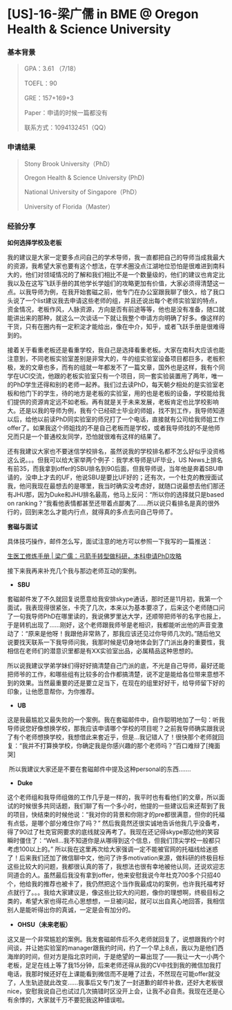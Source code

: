 # [US]-16-梁广儒 in BME @ Oregon Health & Science University

### 基本背景

> GPA：3.61 （7/18）
>
> TOEFL：90
>
> GRE：157+169+3
>
> Paper：申请的时候一篇都没有
>
> 联系方式：1094132451（QQ）

### 申请结果

> Stony Brook University（PhD）
>
> Oregon Health & Science University (PhD)
>
> National University of Singapore（PhD）
>
> University of Florida（Master）

### 经验分享

**如何选择学校及老板**

我的建议是大家一定要多点问自己的学术导师，我一直都把自己的导师当成我最大的资源，我希望大家也要有这个想法，在学术圈没点江湖地位恐怕是很难进到南科大的，他们对领域情况的了解和我们相比不是一个数量级的，他们的建议也肯定比我以及在这写飞跃手册的其他学长学姐们的攻略更加有价值，大家必须得清楚这一点。以我导师为例，在我开始套磁之前，他专门在办公室跟我聊了很久，给了我口头说了一个list建议我去申请这些老师的组，并且还说出每个老师实验室的特点，资金情况，老板作风，人脉资源，方向是否有前途等等，他也是没有准备，随口就能讲出来的那种，就这么一次谈话一下就让我整个申请方向明确了好多。像这样的干货，只有在圈内有一定积淀才能给出，像在中介，知乎，或者飞跃手册是很难得到的。

接着关于看重老板还是看重学校，我自己是选择看重老板。大家在南科大应该也能注意到，不同老板实验室差别是非常大的，牛的组实验室设备项目都巨多，老板积极，发的文章也多，而有的组就一年都发不了一篇文章，国外也是这样，我有个同学在UCI交流，他跟的老板实验室只有一个项目，同一套实验装置用了两年，唯一的PhD学生还得和别的老师一起养。我们过去读PhD，每天朝夕相处的是实验室老板和他门下的学生，待的地方是老板的实验室，用的也是老板的设备，学校能给我们提供的资源肯定远不如老板。再有就是关于未来发展，老板肯定也比学校影响大。还是以我的导师为例，我有个已经硕士毕业的师姐，找不到工作，我导师知道以后，给他以前读PhD同实验室的师兄打了一个电话，直接就有公司给我师姐工作offer了。如果我这个师姐找的不是自己老板而是学校，或者我导师找的不是他师兄而只是一个普通校友同学，恐怕就很难有这样的结果了。

还有我建议大家也不要迷信学校排名，虽然说我的学校排名都不怎么好似乎没资格这么说。。。但我可以给大家举两个例子：我学术导师是UF毕业，US News上排名有前35，而我拿到offer的SBU排名到90后面，但我导师说，当年他是奔着SBU申请的，没申上才去的UF，他说SBU是要比UF好的；还有次，一个杜克的教授面试我，他问我现在最想去的是哪里，我当时确实没考虑好，就随口说最想去他们那还有JHU那，因为Duke和JHU排名最高，他马上反问：“所以你的选择就只是based on ranking？”我看他表情都甚至还带着点鄙夷了……所以说只看排名是真的很外行的，回到来怎么才能内行点，就得真的多点去问自己导师了。

**套磁与面试**

具体技巧操作，邮件怎么写，面试注意的地方可以参照一下我写的一篇推送：

[生医工修炼手册 | 梁广儒：弓箭手转型做科研，本科申请PhD攻略](https://mp.weixin.qq.com/s?__biz=MzIzMzg0NTA4Mg==&mid=2247485711&idx=1&sn=6b39803f55612d2dff5a466b2502b408&chksm=e8fe313adf89b82c58c223a2a94f46daea36ade503291b5ab71769f6bb8d0c0bbb4c328b42f2&mpshare=1&scene=1&srcid=0503dyNzoY83X4765iVQp83t&sharer_sharetime=1588436814127&sharer_shareid=e101526d66cb7117b3d1f2f120c1d310&key=487c7202d8381ef853d9c63510dc7ce7ddca7917b8800da8eabab962ace64725ce4846580aebbcc1442b74e68a42e936c2877a0e1a83f8497cd4269a2df523b3d871b2f9e2efcc5d0aa5d2fee114b276&ascene=1&uin=MjI1MzEzMjAxOA%3D%3D&devicetype=Windows+10&version=62080079&lang=zh_TW&exportkey=Ac440q3xe3mQI8n765AU4pA%3D&pass_ticket=E%2Bxmh7FWF9MV7%2Bn5h4vFdi3%2FLvdAg7TSm0krtdc6XwFdRNAIy9YtdRgQMBq364AQ)

接下来我再来补充几个我与那边老师互动的案例。

* **SBU**

​    套磁邮件发了不久就回复说愿意给我安排skype通话，那时还是11月初，我第一个面试，我表现得很紧张，卡壳了几次，本来以为基本要凉了，后来这个老师随口问了一句我导师PhD在哪里读的，我说佛罗里达大学，还顺带把师爷的名字也报上，于是转机出现了……刚好，这个老师跟我师爷是老相识，我都能听出他的声音变激动了：“原来是他呀！我跟他非常熟了，那我应该还见过你导师几次的。”随后他又说要找天联系一下我导师问我，我那时候是切身地体会到了门派出身的重要性，我相信在老师们的潜意识里都是有XX实验室出品，必属精品这种思想的。

​    所以说我建议学弟学妹们得好好搞清楚自己门派的底，不光是自己导师，最好还能把师爷的工作，和哪些组有比较多的合作都搞清楚，说不定是能给各位带来意想不到的效果。当然最重要的还是要立足当下，在现在的组里好好干，给导师留下好的印象，让他愿意帮你，为你推荐。

* **UB**

​    这是我最尴尬又最失败的一个案例。我在套磁邮件中，自作聪明地加了一句：听我导师说您好像想换学校，那我应该申请哪个学校的项目呢？之前我导师确实跟我说了有个老师想换学校，我想借此来套近乎，但是…我记错人了！很快那个老师就回复：“我并不打算换学校，你确定我是你感兴趣的那个老师吗？”百口难辩了[掩面哭]

​    所以我建议大家还是不要在套磁邮件中提及这种personal的东西…….

* **Duke**

​    这个老师组和我导师组做的工作几乎是一样的，我平时也有看他们的文章，所以面试的时候很多共同话题，我们聊了有一个多小时，他提的一些建议后来还帮到了我的项目，快结束的时候他说：“我对你的背景和你刚才的pre都很满意，但你的托福有点低，是哪个部分难住你了吗？” 然后我竟然还很实诚地告诉他我几乎没备考，得了90过了杜克官网要求的底线就没再考了。我现在还记得skype那边他的笑容瞬时僵住了：“Well…我不知道你是从哪得到这个信息，但我们顶尖学校一般都只考虑100以上的。” 所以我在这里再次给大家强调一定不能被官网的托福线给迷惑了！后来我们还加了微信聊中文，他问了许多motivation来源，做科研的终极目标这些比较大的问题，我都很认真的答了，我想法也很有幸地被他认同，还说欢迎志同道合的人。虽然最后我没有拿到offer，他来安慰我说今年杜克700多个只招40个，他给我的推荐也被卡了，我仍然把这个当作我最成功的案例，也许我托福考好点就行了。。。我给大家建议是，像这些比较大的问题，像你的理想啊，终极目标之类的，希望大家也得花点心思想想，一旦被问起，就可以出自真心地回答，我相信别人是能听得出你的真诚，一定是会有加分的。

* **OHSU（未来老板）**

这又是一个非常尴尬的案例。我发套磁邮件后不久老师就回复了，说想跟我约个时间谈，并让她实验室的manager跟我约时间，约了一个早上8点，我以为是他们西海岸的时间，但对方是指北京时间，于是绝望的一幕出现了——我让一大一小两个老板，足足在线上等了我15分钟，后来老师还得从我的CV中找到我的微信加我打电话，我那时候还好在上课能看到微信而不是睡了过去，不然现在可能offer就没了，人生轨迹就此改变……我事后又专门发了一封道歉的邮件补救，还好大老板很nice，安慰我说自己也试过几次搞错时区没开上会，让我不必自责。我现在还是心有余悸的，大家就千万不要犯我这种错误啦。